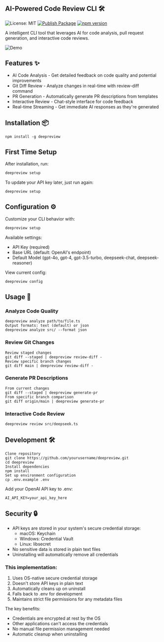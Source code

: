 ## AI-Powered Code Review CLI 🛠️
![License: MIT](https://img.shields.io/badge/License-MIT-yellow.svg)
[![Publish Package](https://github.com/aindong/deepreview/actions/workflows/publish.yml/badge.svg)](https://github.com/aindong/deepreview/actions/workflows/publish.yml)
[![npm version](https://img.shields.io/npm/v/deepreview)](https://www.npmjs.com/package/deepreview)

A intelligent CLI tool that leverages AI for code analysis, pull request generation, and interactive code reviews.

![Demo](./demo.gif)

## Features ✨
- AI Code Analysis - Get detailed feedback on code quality and potential improvements
- Git Diff Review - Analyze changes in real-time with review-diff command
- PR Generation - Automatically generate PR descriptions from templates
- Interactive Review - Chat-style interface for code feedback
- Real-time Streaming - Get immediate AI responses as they're generated

## Installation 📦
```
npm install -g deepreview
```

## First Time Setup

After installation, run:
```bash
deepreview setup
```

To update your API key later, just run again:
```bash
deepreview setup
```

## Configuration ⚙️

Customize your CLI behavior with:

```bash
deepreview setup
```

Available settings:
- API Key (required)
- Base URL (default: OpenAI's endpoint)
- Default Model (gpt-4o, gpt-4, gpt-3.5-turbo, deepseek-chat, deepseek-reasoner)

View current config:
```bash
deepreview config
```

## Usage 🚀

### Analyze Code Quality
```
deepreview analyze path/to/file.ts
Output formats: text (default) or json
deepreview analyze src/ --format json
```

### Review Git Changes
```
Review staged changes
git diff --staged | deepreview review-diff -
Review specific branch changes
git diff main | deepreview review-diff -
```

### Generate PR Descriptions
```
From current changes
git diff --staged | deepreview generate-pr
From specific branch comparison
git diff origin/main | deepreview generate-pr
```

### Interactive Code Review
```
deepreview review src/deepseek.ts
```

## Development 🛠️
```
Clone repository
git clone https://github.com/yourusername/deepreview.git
cd deepreview
Install dependencies
npm install
Set up environment configuration
cp .env.example .env
```
Add your OpenAI API key to .env:
```
AI_API_KEY=your_api_key_here
```

## Security 🔒

- API keys are stored in your system's secure credential storage:
  - macOS: Keychain
  - Windows: Credential Vault
  - Linux: libsecret
- No sensitive data is stored in plain text files
- Uninstalling will automatically remove all credentials

### This implementation:
1. Uses OS-native secure credential storage
2. Doesn't store API keys in plain text
3. Automatically cleans up on uninstall
4. Falls back to .env for development
5. Maintains strict file permissions for any metadata files

The key benefits:
- Credentials are encrypted at rest by the OS
- Other applications can't access the credentials
- No manual file permission management needed
- Automatic cleanup when uninstalling
